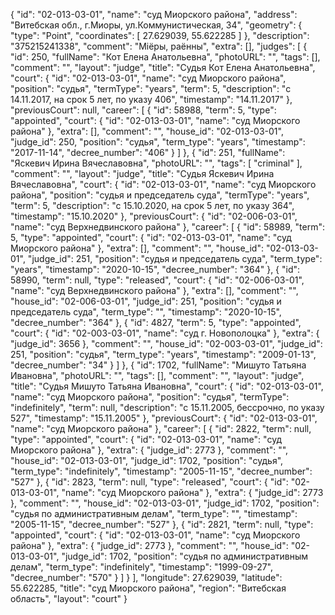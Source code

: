 {
    "id": "02-013-03-01",
    "name": "суд Миорского района",
    "address": "Витебская обл., г.Миоры, ул.Коммунистическая, 34",
    "geometry": {
        "type": "Point",
        "coordinates": [
            27.629039,
            55.622285
        ]
    },
    "description": "375215241338",
    "comment": "Міёры, раённы",
    "extra": [],
    "judges": [
        {
            "id": 250,
            "fullName": "Кот Елена Анатольевна",
            "photoURL": "",
            "tags": [],
            "comment": "",
            "layout": "judge",
            "title": "Судья Кот Елена Анатольевна",
            "court": {
                "id": "02-013-03-01",
                "name": "суд Миорского района",
                "position": "судья",
                "termType": "years",
                "term": 5,
                "description": "c 14.11.2017, на срок 5 лет, по указу 406",
                "timestamp": "14.11.2017"
            },
            "previousCourt": null,
            "career": [
                {
                    "id": 58988,
                    "term": 5,
                    "type": "appointed",
                    "court": {
                        "id": "02-013-03-01",
                        "name": "суд Миорского района"
                    },
                    "extra": [],
                    "comment": "",
                    "house_id": "02-013-03-01",
                    "judge_id": 250,
                    "position": "судья",
                    "term_type": "years",
                    "timestamp": "2017-11-14",
                    "decree_number": "406"
                }
            ]
        },
        {
            "id": 251,
            "fullName": "Яскевич Ирина Вячеславовна",
            "photoURL": "",
            "tags": [
                "criminal"
            ],
            "comment": "",
            "layout": "judge",
            "title": "Судья Яскевич Ирина Вячеславовна",
            "court": {
                "id": "02-013-03-01",
                "name": "суд Миорского района",
                "position": "судья и председатель суда",
                "termType": "years",
                "term": 5,
                "description": "c 15.10.2020, на срок 5 лет, по указу 364",
                "timestamp": "15.10.2020"
            },
            "previousCourt": {
                "id": "02-006-03-01",
                "name": "суд Верхнедвинского района"
            },
            "career": [
                {
                    "id": 58989,
                    "term": 5,
                    "type": "appointed",
                    "court": {
                        "id": "02-013-03-01",
                        "name": "суд Миорского района"
                    },
                    "extra": [],
                    "comment": "",
                    "house_id": "02-013-03-01",
                    "judge_id": 251,
                    "position": "судья и председатель суда",
                    "term_type": "years",
                    "timestamp": "2020-10-15",
                    "decree_number": "364"
                },
                {
                    "id": 58990,
                    "term": null,
                    "type": "released",
                    "court": {
                        "id": "02-006-03-01",
                        "name": "суд Верхнедвинского района"
                    },
                    "extra": [],
                    "comment": "",
                    "house_id": "02-006-03-01",
                    "judge_id": 251,
                    "position": "судья и председатель суда",
                    "term_type": "",
                    "timestamp": "2020-10-15",
                    "decree_number": "364"
                },
                {
                    "id": 4827,
                    "term": 5,
                    "type": "appointed",
                    "court": {
                        "id": "02-003-03-01",
                        "name": "суд г. Новополоцка"
                    },
                    "extra": {
                        "judge_id": 3656
                    },
                    "comment": "",
                    "house_id": "02-003-03-01",
                    "judge_id": 251,
                    "position": "судья",
                    "term_type": "years",
                    "timestamp": "2009-01-13",
                    "decree_number": "34"
                }
            ]
        },
        {
            "id": 1702,
            "fullName": "Мишуто Татьяна Ивановна",
            "photoURL": "",
            "tags": [],
            "comment": "",
            "layout": "judge",
            "title": "Судья Мишуто Татьяна Ивановна",
            "court": {
                "id": "02-013-03-01",
                "name": "суд Миорского района",
                "position": "судья",
                "termType": "indefinitely",
                "term": null,
                "description": "c 15.11.2005, бессрочно, по указу 527",
                "timestamp": "15.11.2005"
            },
            "previousCourt": {
                "id": "02-013-03-01",
                "name": "суд Миорского района"
            },
            "career": [
                {
                    "id": 2822,
                    "term": null,
                    "type": "appointed",
                    "court": {
                        "id": "02-013-03-01",
                        "name": "суд Миорского района"
                    },
                    "extra": {
                        "judge_id": 2773
                    },
                    "comment": "",
                    "house_id": "02-013-03-01",
                    "judge_id": 1702,
                    "position": "судья",
                    "term_type": "indefinitely",
                    "timestamp": "2005-11-15",
                    "decree_number": "527"
                },
                {
                    "id": 2823,
                    "term": null,
                    "type": "released",
                    "court": {
                        "id": "02-013-03-01",
                        "name": "суд Миорского района"
                    },
                    "extra": {
                        "judge_id": 2773
                    },
                    "comment": "",
                    "house_id": "02-013-03-01",
                    "judge_id": 1702,
                    "position": "судья по административным делам",
                    "term_type": "",
                    "timestamp": "2005-11-15",
                    "decree_number": "527"
                },
                {
                    "id": 2821,
                    "term": null,
                    "type": "appointed",
                    "court": {
                        "id": "02-013-03-01",
                        "name": "суд Миорского района"
                    },
                    "extra": {
                        "judge_id": 2773
                    },
                    "comment": "",
                    "house_id": "02-013-03-01",
                    "judge_id": 1702,
                    "position": "судья по административным делам",
                    "term_type": "indefinitely",
                    "timestamp": "1999-09-27",
                    "decree_number": "570"
                }
            ]
        }
    ],
    "longitude": 27.629039,
    "latitude": 55.622285,
    "title": "суд Миорского района",
    "region": "Витебская область",
    "layout": "court"
}